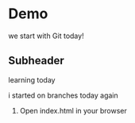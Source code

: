 # Demo
we start with Git today!


## Subheader

learning today

i started on branches today again

1. Open index.html in your browser 